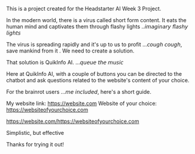 This is a project created for the Headstarter AI Week 3 Project.

In the modern world, there is a virus called short form content. It eats the human mind and captivates them through flashy lights ..𝘪𝘮𝘢𝘨𝘪𝘯𝘢𝘳𝘺 𝘧𝘭𝘢𝘴𝘩𝘺 𝘭𝘪𝘨𝘩𝘵𝘴

The virus is spreading rapidly and it's up to us to profit ...𝘤𝘰𝘶𝘨𝘩 𝘤𝘰𝘶𝘨𝘩, save mankind from it . We need to create a solution.

That solution is QuikInfo AI. ...𝘲𝘶𝘦𝘶𝘦 𝘵𝘩𝘦 𝘮𝘶𝘴𝘪𝘤

Here at QuikInfo AI, with a couple of buttons you can be directed to the chatbot and ask questions related to the website's content of your choice.

For the brainrot users ...𝘮𝘦 𝘪𝘯𝘤𝘭𝘶𝘥𝘦𝘥, here's a short guide.

My website link: https://website.com
Website of your choice: https://websiteofyourchoice.com

https://website.com/https://websiteofyourchoice.com

Simplistic, but effective

Thanks for trying it out!